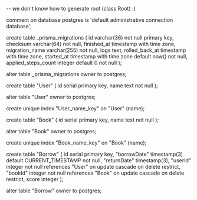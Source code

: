 -- we don't know how to generate root <with-no-name> (class Root) :(

comment on database postgres is 'default administrative connection database';

create table _prisma_migrations
(
    id                  varchar(36)                            not null
        primary key,
    checksum            varchar(64)                            not null,
    finished_at         timestamp with time zone,
    migration_name      varchar(255)                           not null,
    logs                text,
    rolled_back_at      timestamp with time zone,
    started_at          timestamp with time zone default now() not null,
    applied_steps_count integer                  default 0     not null
);

alter table _prisma_migrations
    owner to postgres;

create table "User"
(
    id   serial
        primary key,
    name text not null
);

alter table "User"
    owner to postgres;

create unique index "User_name_key"
    on "User" (name);

create table "Book"
(
    id   serial
        primary key,
    name text not null
);

alter table "Book"
    owner to postgres;

create unique index "Book_name_key"
    on "Book" (name);

create table "Borrow"
(
    id           serial
        primary key,
    "borrowDate" timestamp(3) default CURRENT_TIMESTAMP not null,
    "returnDate" timestamp(3),
    "userId"     integer                                not null
        references "User"
            on update cascade on delete restrict,
    "bookId"     integer                                not null
        references "Book"
            on update cascade on delete restrict,
    score        integer
);

alter table "Borrow"
    owner to postgres;

